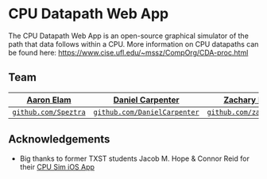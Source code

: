 # CPU Datapath Web App
The CPU Datapath Web App is an open-source graphical simulator of the path that data follows within a CPU. More information on CPU datapaths can be found here: https://www.cise.ufl.edu/~mssz/CompOrg/CDA-proc.html

## Team
| <a href="http://github.com/Speztra" target="_blank">**Aaron Elam**</a> | <a href="http://github.com/DanielCarpenter" target="_blank">**Daniel Carpenter**</a> | <a href="http://example.com" target="_blank">**Zachary Boemer**</a> |
| :---: |:---:| :---:|
| <a href="http://github.com/Speztra" target="_blank">`github.com/Speztra`</a> | <a href="http://github.com/" target="_blank">`github.com/DanielCarpenter`</a> | <a href="http://github.com/zacharyboemer" target="_blank">`github.com/zacharyboemer`</a> |

## Acknowledgements
- Big thanks to former TXST students Jacob M. Hope & Connor Reid for their [CPU Sim iOS App](https://github.com/JacobMHope/cpu-sim)
